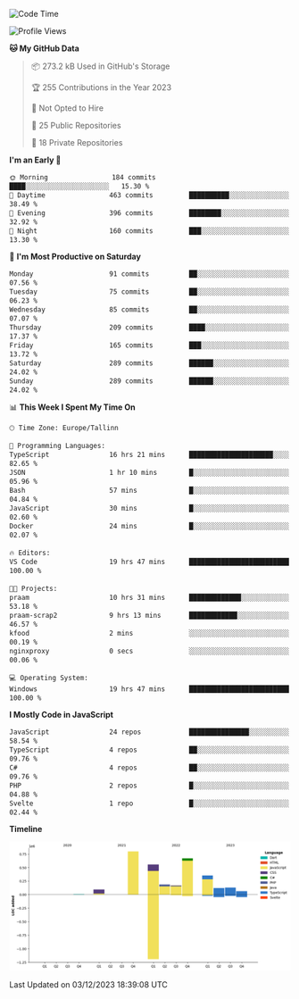 <!--START_SECTION:waka-->
![Code Time](http://img.shields.io/badge/Code%20Time-544%20hrs%2056%20mins-blue)

![Profile Views](http://img.shields.io/badge/Profile%20Views-0-blue)

**🐱 My GitHub Data** 

> 📦 273.2 kB Used in GitHub's Storage 
 > 
> 🏆 255 Contributions in the Year 2023
 > 
> 🚫 Not Opted to Hire
 > 
> 📜 25 Public Repositories 
 > 
> 🔑 18 Private Repositories 
 > 
**I'm an Early 🐤** 

```text
🌞 Morning                184 commits         ████░░░░░░░░░░░░░░░░░░░░░   15.30 % 
🌆 Daytime                463 commits         ██████████░░░░░░░░░░░░░░░   38.49 % 
🌃 Evening                396 commits         ████████░░░░░░░░░░░░░░░░░   32.92 % 
🌙 Night                  160 commits         ███░░░░░░░░░░░░░░░░░░░░░░   13.30 % 
```
📅 **I'm Most Productive on Saturday** 

```text
Monday                   91 commits          ██░░░░░░░░░░░░░░░░░░░░░░░   07.56 % 
Tuesday                  75 commits          ██░░░░░░░░░░░░░░░░░░░░░░░   06.23 % 
Wednesday                85 commits          ██░░░░░░░░░░░░░░░░░░░░░░░   07.07 % 
Thursday                 209 commits         ████░░░░░░░░░░░░░░░░░░░░░   17.37 % 
Friday                   165 commits         ███░░░░░░░░░░░░░░░░░░░░░░   13.72 % 
Saturday                 289 commits         ██████░░░░░░░░░░░░░░░░░░░   24.02 % 
Sunday                   289 commits         ██████░░░░░░░░░░░░░░░░░░░   24.02 % 
```


📊 **This Week I Spent My Time On** 

```text
🕑︎ Time Zone: Europe/Tallinn

💬 Programming Languages: 
TypeScript               16 hrs 21 mins      █████████████████████░░░░   82.65 % 
JSON                     1 hr 10 mins        █░░░░░░░░░░░░░░░░░░░░░░░░   05.96 % 
Bash                     57 mins             █░░░░░░░░░░░░░░░░░░░░░░░░   04.84 % 
JavaScript               30 mins             █░░░░░░░░░░░░░░░░░░░░░░░░   02.60 % 
Docker                   24 mins             █░░░░░░░░░░░░░░░░░░░░░░░░   02.07 % 

🔥 Editors: 
VS Code                  19 hrs 47 mins      █████████████████████████   100.00 % 

🐱‍💻 Projects: 
praam                    10 hrs 31 mins      █████████████░░░░░░░░░░░░   53.18 % 
praam-scrap2             9 hrs 13 mins       ████████████░░░░░░░░░░░░░   46.57 % 
kfood                    2 mins              ░░░░░░░░░░░░░░░░░░░░░░░░░   00.19 % 
nginxproxy               0 secs              ░░░░░░░░░░░░░░░░░░░░░░░░░   00.06 % 

💻 Operating System: 
Windows                  19 hrs 47 mins      █████████████████████████   100.00 % 
```

**I Mostly Code in JavaScript** 

```text
JavaScript               24 repos            ███████████████░░░░░░░░░░   58.54 % 
TypeScript               4 repos             ██░░░░░░░░░░░░░░░░░░░░░░░   09.76 % 
C#                       4 repos             ██░░░░░░░░░░░░░░░░░░░░░░░   09.76 % 
PHP                      2 repos             █░░░░░░░░░░░░░░░░░░░░░░░░   04.88 % 
Svelte                   1 repo              █░░░░░░░░░░░░░░░░░░░░░░░░   02.44 % 
```



**Timeline**

![Lines of Code chart](https://raw.githubusercontent.com/Piilu/Piilu/main/assets/bar_graph.png)


 Last Updated on 03/12/2023 18:39:08 UTC
<!--END_SECTION:waka-->